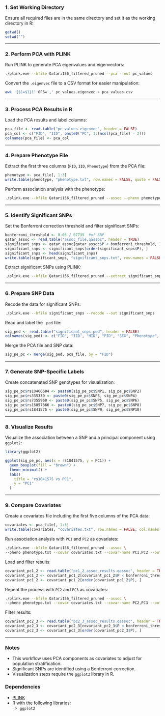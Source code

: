 ### **1. Set Working Directory**
Ensure all required files are in the same directory and set it as the working directory in R:
```R
getwd()
setwd("") 
```

---

### **2. Perform PCA with PLINK**
Run PLINK to generate PCA eigenvalues and eigenvectors:
```bash
./plink.exe --bfile Qatari156_filtered_pruned --pca --out pc_values
```

Convert the `.eigenvec` file to a CSV format for easier manipulation:
```bash
awk '{$1=$1}1' OFS=',' pc_values.eigenvec > pca_values.csv
```

---

### **3. Process PCA Results in R**
Load the PCA results and label columns:
```R
pca_file <- read.table("pc_values.eigenvec", header = FALSE)
pca_col <- c("FID", "IID", paste0("PC", 1:(ncol(pca_file) - 2)))
colnames(pca_file) <- pca_col
```

---

### **4. Prepare Phenotype File**
Extract the first three columns (`FID`, `IID`, `Phenotype`) from the PCA file:
```R
phenotype <- pca_file[, 1:3]
write.table(phenotype, "phenotype.txt", row.names = FALSE, quote = FALSE)
```

Perform association analysis with the phenotype:
```bash
./plink.exe --bfile Qatari156_filtered_pruned --assoc --pheno phenotype.txt --out assoc_file
```

---

### **5. Identify Significant SNPs**
Set the Bonferroni correction threshold and filter significant SNPs:
```R
bonferroni_threshold <- 0.05 / 67735  #of SNP
qatar_assoc <- read.table("assoc_file.qassoc", header = TRUE)
significant_snps <- qatar_assoc[qatar_assoc$P < bonferroni_threshold, ]
significant_snps <- significant_snps[order(significant_snps$P), ]
significant_snps <- head(significant_snps)
write.table(significant_snps, "significant_snps.txt", row.names = FALSE)
```

Extract significant SNPs using PLINK:
```bash
./plink.exe --bfile Qatari156_filtered_pruned --extract significant_snps.txt --make-bed --out significant_snps
```

---

### **6. Prepare SNP Data**
Recode the data for significant SNPs:
```bash
./plink.exe --bfile significant_snps --recode --out significant_snps
```

Read and label the `.ped` file:
```R
sig_ped <- read.table("significant_snps.ped", header = FALSE)
colnames(sig_ped) <- c("FID", "IID", "MID", "PID", "SEX", "Phenotype", paste0("SNP", 1:(ncol(sig_ped) - 6)))
```

Merge the PCA file and SNP data:
```R
sig_pe_pc <- merge(sig_ped, pca_file, by = "FID")
```

---

### **7. Generate SNP-Specific Labels**
Create concatenated SNP genotypes for visualization:
```R
sig_pe_pc$rs10466604 <- paste0(sig_pe_pc$SNP1, sig_pe_pc$SNP2)
sig_pe_pc$rs335339 <- paste0(sig_pe_pc$SNP3, sig_pe_pc$SNP4)
sig_pe_pc$rs7355960 <- paste0(sig_pe_pc$SNP5, sig_pe_pc$SNP6)
sig_pe_pc$rs16857866 <- paste0(sig_pe_pc$SNP7, sig_pe_pc$SNP8)
sig_pe_pc$rs1841575 <- paste0(sig_pe_pc$SNP9, sig_pe_pc$SNP10)
```

---

### **8. Visualize Results**
Visualize the association between a SNP and a principal component using `ggplot2`:
```R
library(ggplot2)

ggplot(sig_pe_pc, aes(x = rs1841575, y = PC1)) +
  geom_boxplot(fill = "brown") +
  theme_minimal() +
  labs(
    title = "rs1841575 vs PC1",
    y = "PC1"
  )
```

---

### **9. Compare Covariates**
Create a covariates file including the first five columns of the PCA data:
```R
covariates <- pca_file[, 1:5]
write.table(covariates, "covariates.txt", row.names = FALSE, col.names = TRUE, quote = FALSE)
```

Run association analysis with `PC1` and `PC2` as covariates:
```bash
./plink.exe --bfile Qatari156_filtered_pruned --assoc \
--pheno phenotype.txt --covar covariates.txt --covar-name PC1,PC2 --out pc1_2_assoc_results
```

Load and filter results:
```R
covariant_pc1_2 <- read.table("pc1_2_assoc_results.qassoc", header = TRUE)
covariant_pc1_2 <- covariant_pc1_2[covariant_pc1_2$P < bonferroni_threshold, ]
covariant_pc1_2 <- covariant_pc1_2[order(covariant_pc1_2$P), ]
```

Repeat the process with `PC2` and `PC3` as covariates:
```bash
./plink.exe --bfile Qatari156_filtered_pruned --assoc \
--pheno phenotype.txt --covar covariates.txt --covar-name PC2,PC3 --out pc2_3_assoc_results
```

Filter results:
```R
covariant_pc2_3 <- read.table("pc2_3_assoc_results.qassoc", header = TRUE)
covariant_pc2_3 <- covariant_pc2_3[covariant_pc2_3$P < bonferroni_threshold, ]
covariant_pc2_3 <- covariant_pc2_3[order(covariant_pc2_3$P), ]
```

---

### **Notes**
- This workflow uses PCA components as covariates to adjust for population stratification.
- Significant SNPs are identified using a Bonferroni correction.
- Visualization steps require the `ggplot2` library in R.

### **Dependencies**
- [PLINK](https://www.cog-genomics.org/plink/2.0/)
- R with the following libraries:
  - `ggplot2`
